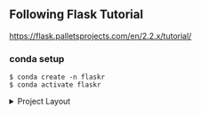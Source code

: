 ## Following Flask Tutorial
https://flask.palletsprojects.com/en/2.2.x/tutorial/


### conda setup
```
$ conda create -n flaskr
$ conda activate flaskr
```




<details>
  <summary> Project Layout</summary>

  https://flask.palletsprojects.com/en/2.2.x/tutorial/layout/


  General Theory:
  ```/home/user/Projects/flask-tutorial
  ├── flaskr/
  │   ├── __init__.py
  │   ├── db.py
  │   ├── schema.sql
  │   ├── auth.py
  │   ├── blog.py
  │   ├── templates/
  │   │   ├── base.html
  │   │   ├── auth/
  │   │   │   ├── login.html
  │   │   │   └── register.html
  │   │   └── blog/
  │   │       ├── create.html
  │   │       ├── index.html
  │   │       └── update.html
  │   └── static/
  │       └── style.css
  ├── tests/
  │   ├── conftest.py
  │   ├── data.sql
  │   ├── test_factory.py
  │   ├── test_db.py
  │   ├── test_auth.py
  │   └── test_blog.py
  ├── venv/
  ├── setup.py
  └── MANIFEST.in
  ```

</details>
